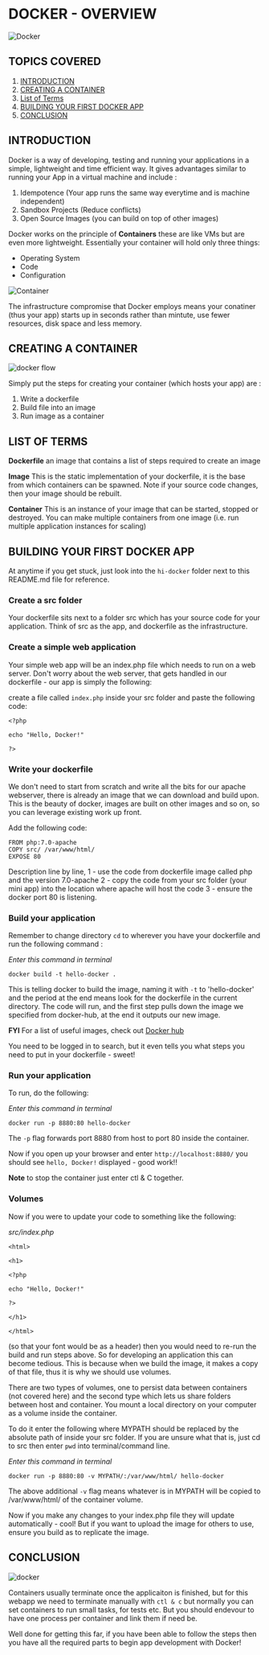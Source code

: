 # DOCKER - OVERVIEW 

![Docker](https://cdn.vox-cdn.com/thumbor/fbrTLtxuP2D29o8VJUaE-u3NKfU=/0x0:792x613/1200x800/filters:focal(300x237:426x363)/cdn.vox-cdn.com/uploads/chorus_image/image/59850273/Docker_logo_011.0.png)  

## TOPICS COVERED 

1. [INTRODUCTION](#INTRODUCTION)
2. [CREATING A CONTAINER](#CREATING-A-CONTAINER)
3. [List of Terms](#LIST-OF-TERMS)
4. [BUILDING YOUR FIRST DOCKER APP](#BUILDING-YOUR-FIRST-DOCKER-APP)
5. [CONCLUSION](#CONCLUSION)


## INTRODUCTION

Docker is a way of developing, testing and running your applications in a simple, lightweight and time efficient way. It gives advantages similar to running your App in a virtual machine and include : 
 
 1. Idempotence (Your app runs the same way everytime and is machine independent)
 2. Sandbox Projects (Reduce conflicts)
 3. Open Source Images (you can build on top of other images)


Docker works on the principle of **Containers**  these are like VMs but are even more lightweight. Essentially your container will hold only three things: 

- Operating System
- Code
- Configuration 


![Container](https://zdnet2.cbsistatic.com/hub/i/r/2017/05/08/af178c5a-64dd-4900-8447-3abd739757e3/resize/770xauto/78abd09a8d41c182a28118ac0465c914/docker-vm-container.png)


The infrastructure compromise that Docker employs means your conatiner (thus your app) starts up in seconds rather than mintute, use fewer resources, disk space and less memory.
 

## CREATING A CONTAINER

![docker flow ](https://cdn-images-1.medium.com/max/1200/1*joAfS_1sBhCOJzJuaAzzeg.png)

Simply put the steps for creating your container (which hosts your app) are : 

1. Write a dockerfile 
2. Build file into an image
3. Run image as a container


## LIST OF TERMS 

**Dockerfile** an image that contains a list of steps required to create an image  

**Image** This is the static implementation of your dockerfile, it is the base from which containers can be spawned. Note if your source code changes, then your image should be rebuilt.  

**Container** This is an instance of your image that can be started, stopped or destroyed. You can make multiple containers from one image (i.e. run multiple application instances for scaling)

## BUILDING YOUR FIRST DOCKER APP

At anytime if you get stuck, just look into the `hi-docker` folder next to this README.md file for reference.

### Create a src folder

Your dockerfile sits next to a folder src which has your source code for your application. Think of src as the app, and dockerfile as the infrastructure. 

### Create a simple web application 

Your simple web app will be an index.php file which needs to run on a web server. Don't worry about the web server, that gets handled in our dockerfile - our app is simply the following:

create a file called `index.php` inside your src folder and paste the following code:


```
<?php

echo "Hello, Docker!"

?>
```


### Write your dockerfile 

We don't need to start from scratch and write all the bits for our apache webserver, there is already an image that we can download and build upon. This is the beauty of docker, images are built on other images and so on, so you can leverage existing work up front.

Add the following code:


```
FROM php:7.0-apache
COPY src/ /var/www/html/
EXPOSE 80
```

Description line by line, 1 - use the code from dockerfile image called php and the version 7.0-apache 2 - copy the code from your src folder (your mini app) into the location where apache will host the code 3 - ensure the docker port 80 is listening. 

### Build your application 

Remember to change directory `cd` to wherever you have your dockerfile and run the following command : 

*Enter this command in terminal*
```
docker build -t hello-docker .
```

This is telling docker to build the image, naming it with `-t` to 'hello-docker' and the period at the end means look for the dockerfile in the current directory. The code will run, and the first step pulls down the image we specified from docker-hub, at the end it outputs our new image.


**FYI** For a list of useful images, check out [Docker hub](https://www.hub.docker.com)

You need to be logged in to search, but it even tells you what steps you need to put in your dockerfile - sweet! 


### Run your application 

To run, do the following: 

*Enter this command in terminal*
```
docker run -p 8880:80 hello-docker
```

The `-p` flag forwards port 8880 from host to port 80 inside the container. 

Now if you open up your browser and enter `http://localhost:8880/` you should see `hello, Docker!` displayed - good work!!

**Note** to stop the container just enter ctl & C together.


### Volumes

Now if you were to update your code to something like the following: 

*src/index.php*

```
<html>

<h1>

<?php

echo "Hello, Docker!"

?>

</h1>

</html>
```

(so that your font would be as a header) then you would need to re-run the build and run steps above. So for developing an application this can become tedious. This is because when we build the image, it makes a copy of that file, thus it is why we should use volumes.

There are two types of volumes, one to persist data between containers (not covered here) and the second type which lets us share folders between host and container. You mount a local directory on your computer as a volume inside the container.

To do it enter the following where MYPATH should be replaced by the absolute path of inside your src folder. If you are unsure what that is, just cd to src then enter `pwd` into terminal/command line.

*Enter this command in terminal*
```
docker run -p 8880:80 -v MYPATH/:/var/www/html/ hello-docker
```

The above additional `-v` flag means whatever is in MYPATH will be copied to /var/www/html/ of the container volume. 

Now if you make any changes to your index.php file they will update automatically - cool! But if you want to upload the image for others to use, ensure you build as to replicate the image.  


## CONCLUSION 

![docker](https://cdn-images-1.medium.com/max/1600/1*9hGvYE5jegHm1r_97gH-jQ.png)

Containers usually terminate once the applicaiton is finished, but for this webapp we need to terminate manually with `ctl & c` but normally you can set containers to run small tasks, for tests etc. But you should endevour to have one process per container and link them if need be. 

Well done for getting this far, if you have been able to follow the steps then you have all the required parts to begin app development with Docker! 

